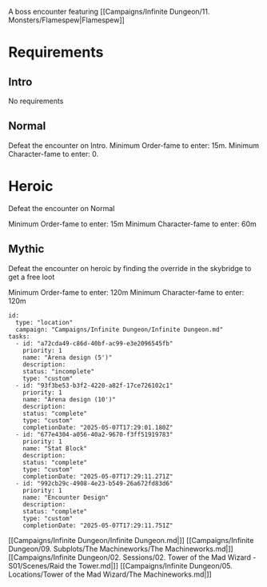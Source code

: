 A boss encounter featuring [[Campaigns/Infinite Dungeon/11. Monsters/Flamespew|Flamespew]] 
# Requirements

## Intro

No requirements
## Normal

Defeat the encounter on Intro.
Minimum Order-fame to enter: 15m.
Minimum Character-fame to enter: 0.
# Heroic

Defeat the encounter on Normal

Minimum Order-fame to enter: 15m
Minimum Character-fame to enter: 60m
## Mythic

Defeat the encounter on heroic by finding the override in the skybridge to get a free loot

Minimum Order-fame to enter: 120m
Minimum Character-fame to enter: 120m


```RpgManager4
id: 
  type: "location"
  campaign: "Campaigns/Infinite Dungeon/Infinite Dungeon.md"
tasks: 
  - id: "a72cda49-c86d-40bf-ac99-e3e2096545fb"
    priority: 1
    name: "Arena design (5')"
    description: 
    status: "incomplete"
    type: "custom"
  - id: "93f3be53-b3f2-4220-a82f-17ce726102c1"
    priority: 1
    name: "Arena design (10')"
    description: 
    status: "complete"
    type: "custom"
    completionDate: "2025-05-07T17:29:01.180Z"
  - id: "677e4304-a056-40a2-9670-f3ff51919783"
    priority: 1
    name: "Stat Block"
    description: 
    status: "complete"
    type: "custom"
    completionDate: "2025-05-07T17:29:11.271Z"
  - id: "992cb29c-4908-4e23-b549-26a672fd83d6"
    priority: 1
    name: "Encounter Design"
    description: 
    status: "complete"
    type: "custom"
    completionDate: "2025-05-07T17:29:11.751Z"
```


[[Campaigns/Infinite Dungeon/Infinite Dungeon.md|]]
[[Campaigns/Infinite Dungeon/09. Subplots/The Machineworks/The Machineworks.md|]]
[[Campaigns/Infinite Dungeon/02. Sessions/02. Tower of the Mad Wizard - S01/Scenes/Raid the Tower.md|]]
[[Campaigns/Infinite Dungeon/05. Locations/Tower of the Mad Wizard/The Machineworks.md|]]